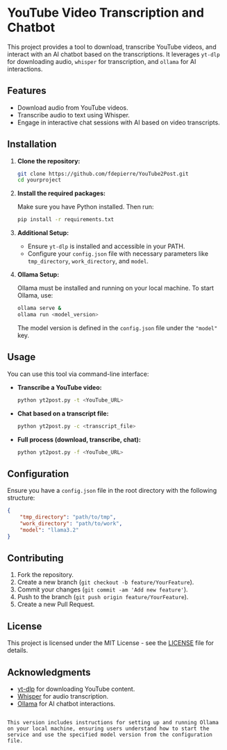 # YouTube Video Transcription and Chatbot

This project provides a tool to download, transcribe YouTube videos, and interact with an AI chatbot based on the transcriptions. It leverages `yt-dlp` for downloading audio, `whisper` for transcription, and `ollama` for AI interactions.

## Features

- Download audio from YouTube videos.
- Transcribe audio to text using Whisper.
- Engage in interactive chat sessions with AI based on video transcripts.

## Installation

1. **Clone the repository:**

   ```bash
   git clone https://github.com/fdepierre/YouTube2Post.git
   cd yourproject


2. **Install the required packages:**

   Make sure you have Python installed. Then run:

   ```bash
   pip install -r requirements.txt
   ```

3. **Additional Setup:**

   - Ensure `yt-dlp` is installed and accessible in your PATH.
   - Configure your `config.json` file with necessary parameters like `tmp_directory`, `work_directory`, and `model`.

4. **Ollama Setup:**

   Ollama must be installed and running on your local machine. To start Ollama, use:

   ```bash
   ollama serve &
   ollama run <model_version>
   ```

   The model version is defined in the `config.json` file under the `"model"` key.

## Usage

You can use this tool via command-line interface:

- **Transcribe a YouTube video:**

  ```bash
  python yt2post.py -t <YouTube_URL>
  ```

- **Chat based on a transcript file:**

  ```bash
  python yt2post.py -c <transcript_file>
  ```

- **Full process (download, transcribe, chat):**

  ```bash
  python yt2post.py -f <YouTube_URL>
  ```

## Configuration

Ensure you have a `config.json` file in the root directory with the following structure:

```json
{
    "tmp_directory": "path/to/tmp",
    "work_directory": "path/to/work",
    "model": "llama3.2"
}
```

## Contributing

1. Fork the repository.
2. Create a new branch (`git checkout -b feature/YourFeature`).
3. Commit your changes (`git commit -am 'Add new feature'`).
4. Push to the branch (`git push origin feature/YourFeature`).
5. Create a new Pull Request.

## License

This project is licensed under the MIT License - see the [LICENSE](LICENSE) file for details.

## Acknowledgments

- [yt-dlp](https://github.com/yt-dlp/yt-dlp) for downloading YouTube content.
- [Whisper](https://github.com/openai/whisper) for audio transcription.
- [Ollama](https://ollama.com/) for AI chatbot interactions.

```

This version includes instructions for setting up and running Ollama on your local machine, ensuring users understand how to start the service and use the specified model version from the configuration file.
